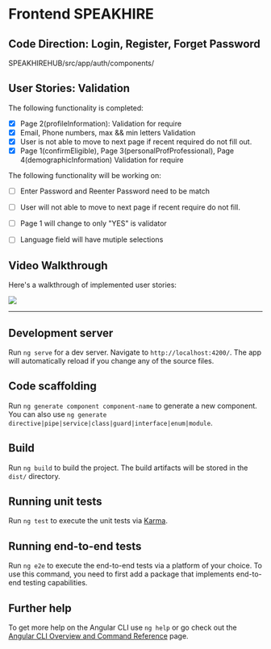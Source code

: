 # Frontend SPEAKHIRE

## Code Direction: Login, Register, Forget Password

SPEAKHIREHUB/src/app/auth/components/

## User Stories: Validation

The following functionality is completed:

- [x] Page 2(profileInformation): Validation for require
- [x] Email, Phone numbers, max && min letters Validation
- [x] User is not able to move to next page if recent required do not fill out.
- [x] Page 1(confirmEligible), Page 3(personalProfProfessional), Page 4(demographicInformation) Validation for require

The following functionality will be working on:

- [ ] Enter Password and Reenter Password need to be match
- [ ] User will not able to move to next page if recent require do not fill.
- [ ] Page 1 will change to only "YES" is validator
- [ ] Language field will have mutiple selections



## Video Walkthrough

Here's a walkthrough of implemented user stories:


![](https://i.imgur.com/wa5LNkT.gif)

--------------

## Development server

Run `ng serve` for a dev server. Navigate to `http://localhost:4200/`. The app will automatically reload if you change any of the source files.

## Code scaffolding

Run `ng generate component component-name` to generate a new component. You can also use `ng generate directive|pipe|service|class|guard|interface|enum|module`.

## Build

Run `ng build` to build the project. The build artifacts will be stored in the `dist/` directory.

## Running unit tests

Run `ng test` to execute the unit tests via [Karma](https://karma-runner.github.io).

## Running end-to-end tests

Run `ng e2e` to execute the end-to-end tests via a platform of your choice. To use this command, you need to first add a package that implements end-to-end testing capabilities.

## Further help

To get more help on the Angular CLI use `ng help` or go check out the [Angular CLI Overview and Command Reference](https://angular.io/cli) page.

